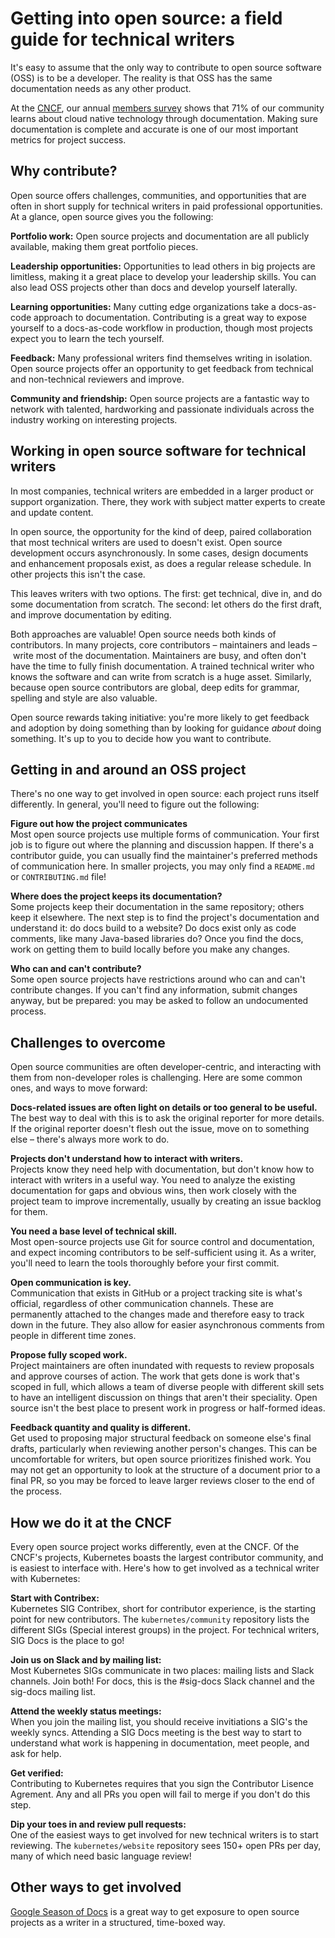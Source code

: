 # Getting into open source: a field guide for technical writers

It's easy to assume that the only way to contribute to open source software (OSS) is to be a developer. The reality is that OSS has the same documentation needs as any other product.

At the [CNCF](https://cncf.io), our annual [members survey](https://www.cncf.io/wp-content/uploads/2020/03/CNCF_Survey_Report.pdf) shows that 71% of our community learns about cloud native technology through documentation. 
Making sure documentation is complete and accurate is one of our most important metrics for project success. 

## Why contribute?

Open source offers challenges, communities, and opportunities that are often in short supply for technical writers in paid professional opportunities. 
At a glance, open source gives you the following:

**Portfolio work:** Open source projects and documentation are all publicly available, making them great portfolio pieces.

**Leadership opportunities:** Opportunities to lead others in big projects are limitless, making it a great place to develop your leadership skills.
You can also lead OSS projects other than docs and develop yourself laterally.

**Learning opportunities:** Many cutting edge organizations take a docs-as-code approach to documentation. 
Contributing is a great way to expose yourself to a docs-as-code workflow in production, though most projects expect you to learn the tech yourself.

**Feedback:** Many professional writers find themselves writing in isolation.
Open source projects offer an opportunity to get feedback from technical and non-technical reviewers and improve.

**Community and friendship:** Open source projects are a fantastic way to network with talented, hardworking and passionate individuals across the industry working on interesting projects.

## Working in open source software for technical writers 

In most companies, technical writers are embedded in a larger product or support organization. 
There, they work with subject matter experts to create and update content. 

In open source, the opportunity for the kind of deep, paired collaboration that most technical writers are used to doesn't exist.
Open source development occurs asynchronously. 
In some cases, design documents and enhancement proposals exist, as does a regular release schedule. In other projects this isn't the case. 

This leaves writers with two options. The first: get technical, dive in, and do some documentation from scratch. The second: let others do the first draft, and improve documentation by editing.

Both approaches are valuable! 
Open source needs both kinds of contributors. 
In many projects, core contributors – maintainers and leads – write most of the documentation. 
Maintainers are busy, and often don't have the time to fully finish documentation.
A trained technical writer who knows the software and can write from scratch is a huge asset. 
Similarly, because open source contributors are global, deep edits for grammar, spelling and style are also valuable.

Open source rewards taking initiative: you're more likely to get feedback and adoption by doing something than by looking for guidance _about_ doing something. 
It's up to you to decide how you want to contribute. 

## Getting in and around an OSS project

There's no one way to get involved in open source: each project runs itself differently. In general, you'll need to figure out the following:

**Figure out how the project communicates**  
Most open source projects use multiple forms of communication. 
Your first job is to figure out where the planning and discussion happen. 
If there's a contributor guide, you can usually find the maintainer's preferred methods of communication here. 
In smaller projects, you may only find a `README.md` or `CONTRIBUTING.md` file!

**Where does the project keeps its documentation?**  
Some projects keep their documentation in the same repository; others keep it elsewhere. The next step is to find the project's documentation and understand it: do docs build to a website? Do docs exist only as code comments, like many Java-based libraries do? 
Once you find the docs, work on getting them to build locally before you make any changes.

**Who can and can't contribute?**  
Some open source projects have restrictions around who can and can't contribute changes. 
If you can't find any information, submit changes anyway, but be prepared: you may be asked to follow an undocumented process.


## Challenges to overcome

Open source communities are often developer-centric, and interacting with them from non-developer roles is challenging. Here are some common ones, and ways to move forward:

**Docs-related issues are often light on details or too general to be useful.**  
The best way to deal with this is to ask the original reporter for more details. 
If the original reporter doesn't flesh out the issue, move on to something else – there's always more work to do.

**Projects don't understand how to interact with writers.**   
Projects know they need help with documentation, but don't know how to interact with writers in a useful way. 
You need to analyze the existing documentation for gaps and obvious wins, then work closely with the project team to improve incrementally, usually by creating an issue backlog for them. 

**You need a base level of technical skill.**  
Most open-source projects use Git for source control and documentation, and expect incoming contributors to be self-sufficient using it. 
As a writer, you'll need to learn the tools thoroughly before your first commit. 

**Open communication is key.**  
Communication that exists in GitHub or a project tracking site is what's official, regardless of other communication channels. 
These are permanently attached to the changes made and therefore easy to track down in the future. 
They also allow for easier asynchronous comments from people in different time zones. 

**Propose fully scoped work.**  
Project maintainers are often inundated with requests to review proposals and approve courses of action. 
The work that gets done is work that's scoped in full, which allows a team of diverse people with different skill sets to have an intelligent discussion on things that aren't their speciality. 
Open source isn't the best place to present work in progress or half-formed ideas.

**Feedback quantity and quality is different.**  
Get used to proposing major structural feedback on someone else's final drafts, particularly when reviewing another person's changes. 
This can be uncomfortable for writers, but open source prioritizes finished work. You may not get an opportunity to look at the structure of a document prior to a final PR, so you may be forced to leave larger reviews closer to the end of the process.

## How we do it at the CNCF

Every open source project works differently, even at the CNCF. Of the CNCF's projects, Kubernetes boasts the largest contributor community, and is easiest to interface with. Here's how to get involved as a technical writer with Kubernetes:

**Start with Contribex:**  
Kubernetes SIG Contribex, short for contributor experience, is the starting point for new contributors. 
The `kubernetes/community` repository lists the different SIGs (Special interest groups) in the project. 
For technical writers, SIG Docs is the place to go!

**Join us on Slack and by mailing list:**  
Most Kubernetes SIGs communicate in two places: mailing lists and Slack channels. Join both! 
For docs, this is the #sig-docs Slack channel and the sig-docs mailing list.

**Attend the weekly status meetings:**  
When you join the mailing list, you should receive invitiations a SIG's the weekly syncs.
Attending a SIG Docs meeting is the best way to start to understand what work is happening in documentation, meet people, and ask for help. 

**Get verified:**  
Contributing to Kubernetes requires that you sign the Contributor Lisence Agrement. 
Any and all PRs you open will fail to merge if you don't do this step.

**Dip your toes in and review pull requests:**  
One of the easiest ways to get involved for new technical writers is to start reviewing. 
The `kubernetes/website` repository sees 150+ open PRs per day, many of which need basic language review!

## Other ways to get involved 

[Google Season of Docs](https://developers.google.com/season-of-docs) is a great way to get exposure to open source projects as a writer in a structured, time-boxed way. 

